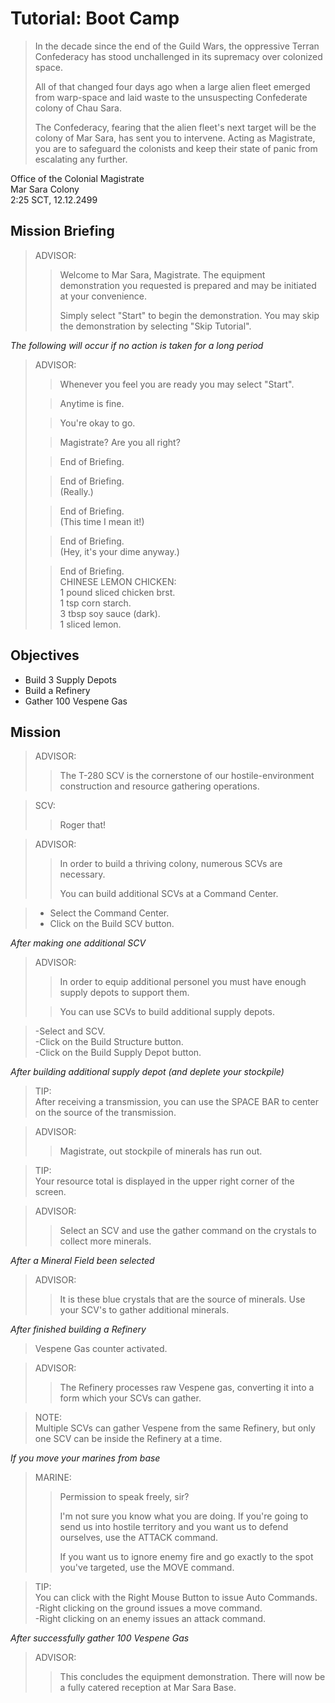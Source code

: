 # Tutorial: Boot Camp

> In the decade since the end of the Guild Wars, the oppressive Terran Confederacy has stood unchallenged in its supremacy over colonized space.
> 
> All of that changed four days ago when a large alien fleet emerged from warp-space and laid waste to the unsuspecting Confederate colony of Chau Sara.
> 
> The Confederacy, fearing that the alien fleet's next target will be the colony of Mar Sara, has sent you to intervene. Acting as Magistrate, you are to safeguard the colonists and keep their state of panic from escalating any further.

Office of the Colonial Magistrate  
Mar Sara Colony  
2:25 SCT, 12.12.2499

## Mission Briefing

> ADVISOR:
>> Welcome to Mar Sara, Magistrate. The equipment demonstration you requested is prepared and may be initiated at your convenience.
>>
>> Simply select "Start" to begin the demonstration. You may skip the demonstration by selecting "Skip Tutorial".

_The following will occur if no action is taken for a long period_

> ADVISOR:
>> Whenever you feel you are ready you may select "Start".
>
>> Anytime is fine.
>
>> You're okay to go.
>
>> Magistrate? Are you all right?
>
>> End of Briefing.
>
>> End of Briefing.  
(Really.)
>
>> End of Briefing.  
(This time I mean it!)
>
>> End of Briefing.  
(Hey, it's your dime anyway.)
>
>> End of Briefing.  
CHINESE LEMON CHICKEN:  
1 pound sliced chicken brst.  
1 tsp corn starch.  
3 tbsp soy sauce (dark).  
1 sliced lemon.

## Objectives

- Build 3 Supply Depots
- Build a Refinery
- Gather 100 Vespene Gas

## Mission

> ADVISOR:
>> The T-280 SCV is the cornerstone of our hostile-environment construction and resource gathering operations.

> SCV:
>> Roger that!

> ADVISOR:
>> In order to build a thriving colony, numerous SCVs are necessary.
>>
>> You can build additional SCVs at a Command Center.

> - Select the Command Center.  
> - Click on the Build SCV button.

_After making one additional SCV_

> ADVISOR:
>> In order to equip additional personel you must have enough supply depots to support them.
>
>> You can use SCVs to build additional supply depots.

> -Select and SCV.  
> -Click on the Build Structure button.  
> -Click on the Build Supply Depot button.

_After building additional supply depot (and deplete your stockpile)_

> TIP:  
> After receiving a transmission, you can use the SPACE BAR to center on the source of the transmission.

> ADVISOR:
>> Magistrate, out stockpile of minerals has run out.

> TIP:  
> Your resource total is displayed in the upper right corner of the screen.

> ADVISOR:
>> Select an SCV and use the gather command on the crystals to collect more minerals.

_After a Mineral Field been selected_

> ADVISOR:
>> It is these blue crystals that are the source of minerals. Use your SCV's to gather additional minerals.

_After finished building a Refinery_

> Vespene Gas counter activated.

> ADVISOR:
>> The Refinery processes raw Vespene gas, converting it into a form which your SCVs can gather.

> NOTE:  
> Multiple SCVs can gather Vespene from the same Refinery, but only one SCV can be inside the Refinery at a time.

_If you move your marines from base_

> MARINE:
>> Permission to speak freely, sir?
>>
>> I'm not sure you know what you are doing. If you're going to send us into hostile territory and you want us to defend ourselves, use the ATTACK command.
>>
>> If you want us to ignore enemy fire and go exactly to the spot you've targeted, use the MOVE command.

> TIP:  
> You can click with the Right Mouse Button to issue Auto Commands.  
> -Right clicking on the ground issues a move command.  
> -Right clicking on an enemy issues an attack command.

_After successfully gather 100 Vespene Gas_

> ADVISOR:
>> This concludes the equipment demonstration. There will now be a fully catered reception at Mar Sara Base.